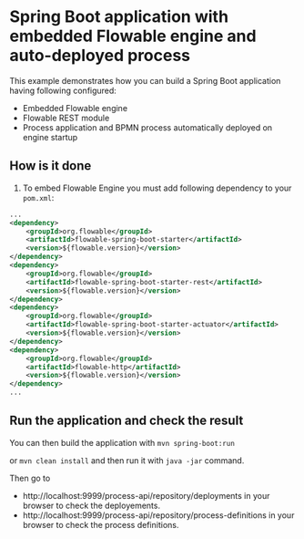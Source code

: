 # Spring Boot application with embedded Flowable engine and auto-deployed process

This example demonstrates how you can build a Spring Boot application having following configured:
* Embedded Flowable engine
* Flowable REST  module
* Process application and BPMN process automatically deployed on engine startup

## How is it done

1. To embed Flowable Engine you must add following dependency to your `pom.xml`:

```xml
...
<dependency>
    <groupId>org.flowable</groupId>
    <artifactId>flowable-spring-boot-starter</artifactId>
    <version>${flowable.version}</version>
</dependency>
<dependency>
    <groupId>org.flowable</groupId>
    <artifactId>flowable-spring-boot-starter-rest</artifactId>
    <version>${flowable.version}</version>
</dependency>
<dependency>
    <groupId>org.flowable</groupId>
    <artifactId>flowable-spring-boot-starter-actuator</artifactId>
    <version>${flowable.version}</version>
</dependency>
<dependency>
    <groupId>org.flowable</groupId>
    <artifactId>flowable-http</artifactId>
    <version>${flowable.version}</version>
</dependency>
...
```
 
## Run the application and check the result

You can then build the application with `mvn spring-boot:run` 

or `mvn clean install` and then run it with `java -jar` command.

Then go to 
- http://localhost:9999/process-api/repository/deployments in your browser to check the deployements.
- http://localhost:9999/process-api/repository/process-definitions in your browser to check the process definitions.
